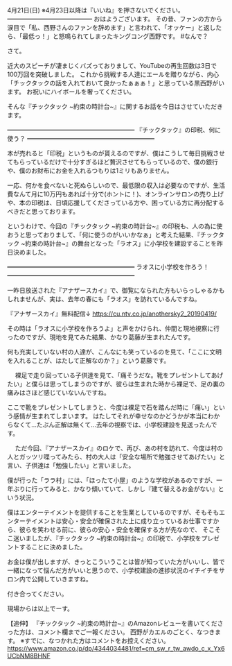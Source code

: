 4月21日(日) ※4月23日以降は『いいね』を押さないでください。
━━━━━━━━━━━━━━
おはようございます。
その昔、ファンの方から涙目で「私、西野さんのファンを辞めます」と言われて、「オッケー」と返したら、「最低っ！」と怒鳴られてしまったキングコング西野です。
#なんで？

さて。

近大のスピーチが凄まじくバズっておりまして、YouTubeの再生回数は3日で100万回を突破しました。
これから挑戦する人達にエールを贈りながら、内心「チックタックの話を入れておいて良かったぁぁぁ！」と思っている黒西野がいます。
お祝いにハイボールを奢ってください。

そんな『チックタック ~約束の時計台~』に関するお話を今日はさせていただきます。

━━━━━━━━━━━━━━━━━━━━━
『チックタック』の印税、何に使う？
━━━━━━━━━━━━━━━━━━━━━

本が売れると「印税」というものが貰えるのですが、僕はこうして毎日挑戦させてもらっているだけで十分すぎるほど贅沢させてもらっているので、僕の銀行や、僕のお財布にお金を入れるつもりは1ミリもありません。

一応、何かを食べないと死ぬらしいので、最低限の収入は必要なのですが、生活費なんて月に10万円もあれば十分で(ホントに！)、オンラインサロンの売り上げや、本の印税は、日頃応援してくださっている方や、困っている方に再分配するべきだと思っております。

というわけで、今回の『チックタック ~約束の時計台~』の印税も、人の為に使おうと思っておりまして、「何に使うのがいいかなぁ」と考えた結果、『チックタック ~約束の時計台~』の舞台となった「ラオス」に小学校を建設することを昨日決めました。

━━━━━━━━━━━━━━━━━━━━━
ラオスに小学校を作ろう！
━━━━━━━━━━━━━━━━━━━━━

一昨日放送された『アナザースカイ』で、御覧になられた方もいらっしゃるかもしれませんが、実は、去年の春にも「ラオス」を訪れているんですね。

『アナザースカイ』無料配信↓
https://cu.ntv.co.jp/anothersky2_20190419/

その時は「ラオスに小学校を作ろうよ」と声をかけられ、仲間と現地視察に行ったのですが、現地を見てみた結果、かなり葛藤が生まれたんです。

何も充実していない村の人達が、こんなにも笑っているのを見て、「ここに文明を入れることが、はたして正解なのか？」という葛藤です。

　
裸足で走り回っている子供達を見て、「痛そうだな。靴をプレゼントしてあげたい」と僕らは思ってしまうのですが、彼らは生まれた時から裸足で、足の裏の痛みはさほど感じていないんですね。

ここで靴をプレゼントしてしまうと、今度は裸足で石を踏んだ時に「痛い」という感情が生まれてしまいます。
はたしてそれが幸せなのかどうかが本当にわからなくて…たぶん正解は無くて…去年の視察では、小学校建設を見送ったんです。

　
ただ今回、『アナザースカイ』のロケで、再び、あの村を訪れて、今度は村の人とガッツリ喋ってみたら、村の大人は「安全な場所で勉強させてあげたい」と言い、子供達は「勉強したい」と言いました。

僕が行った「ララ村」には、「ほったて小屋」のような学校があるのですが、一年ぶりに行ってみると、かなり傾いていて、しかし『建て替えるお金がない』という状況。

僕はエンターテイメントを提供することを生業としているのですが、そもそもエンターテイメントは安心・安全が確保された上に成り立っているお仕事ですから、彼らを笑わせる前に、彼らの安心・安全を確保する方が先なので、
そこそこ迷いましたが、『チックタック ~約束の時計台~』の印税で、小学校をプレゼントすることに決めました。

お金は僕が出しますが、きっとこういうことは皆が知っていた方がいいし、皆で一緒になって悩んだ方がいいと思うので、小学校建設の進捗状況のイチイチをサロン内で公開していきますね。

付き合ってください。

現場からは以上でーす。

【追伸】
『チックタック ~約束の時計台~』のAmazonレビューを書いてくださった方は、コメント欄までご一報ください。
西野がカエルのごとく、なつきます。
※すでに、なつかれた方はコメントをお控えください。
https://www.amazon.co.jp/dp/4344034481/ref=cm_sw_r_tw_awdo_c_x_Yx6UCbNM8BHNF
